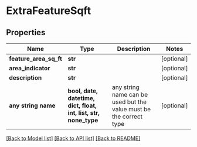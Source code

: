# ExtraFeatureSqft


## Properties
Name | Type | Description | Notes
------------ | ------------- | ------------- | -------------
**feature_area_sq_ft** | **str** |  | [optional] 
**area_indicator** | **str** |  | [optional] 
**description** | **str** |  | [optional] 
**any string name** | **bool, date, datetime, dict, float, int, list, str, none_type** | any string name can be used but the value must be the correct type | [optional]

[[Back to Model list]](../README.md#documentation-for-models) [[Back to API list]](../README.md#documentation-for-api-endpoints) [[Back to README]](../README.md)


